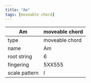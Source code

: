 ```yaml
---
title: "Am"
tags: [moveable chord]
---
```


|Am|moveable chord|
|---|---|
|type|moveable chord|
|name|Am|
|root string|6|
|fingering|5XX555|
|scale pattern|I|
